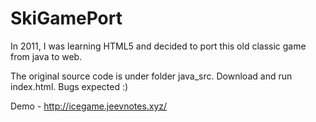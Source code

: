 SkiGamePort
===========

In 2011, I was learning HTML5 and decided to port this old classic game from java to web.

The original source code is under folder java_src. Download and run index.html. Bugs expected :)

Demo - http://icegame.jeevnotes.xyz/

